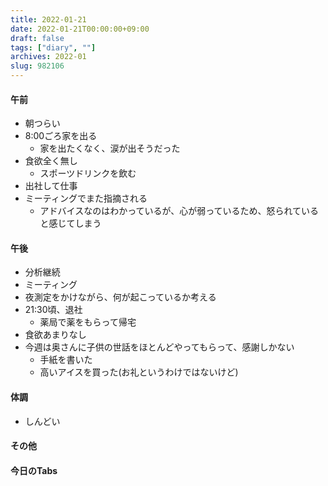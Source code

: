 ```yaml
---
title: 2022-01-21
date: 2022-01-21T00:00:00+09:00
draft: false
tags: ["diary", ""]
archives: 2022-01
slug: 982106
---
```

#### 午前
- 朝つらい
- 8:00ごろ家を出る
  - 家を出たくなく、涙が出そうだった
- 食欲全く無し
  - スポーツドリンクを飲む
- 出社して仕事
- ミーティングでまた指摘される
  - アドバイスなのはわかっているが、心が弱っているため、怒られていると感じてしまう
#### 午後
- 分析継続
- ミーティング
- 夜測定をかけながら、何が起こっているか考える
- 21:30頃、退社
  - 薬局で薬をもらって帰宅
- 食欲あまりなし
- 今週は奥さんに子供の世話をほとんどやってもらって、感謝しかない
  - 手紙を書いた
  - 高いアイスを買った(お礼というわけではないけど)
#### 体調
- しんどい
#### その他
#### 今日のTabs